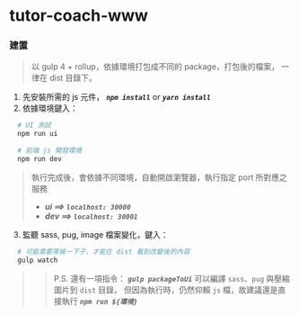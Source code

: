 # tutor-coach-www

### 建置
> 以 gulp 4 + rollup，依據環境打包成不同的 package，打包後的檔案，
一律在 dist 目錄下。

1. 先安裝所需的 js 元件， ***`npm install`*** or ***`yarn install`***
2. 依據環境鍵入：

```bash
  # UI 測試
  npm run ui
  
  # 前端 js 開發環境
  npm run dev
```
> 執行完成後，會依據不同環境，自動開啟瀏覽器，執行指定 port 所對應之服務
> - ***ui ==> `localhost: 30000`***
> - ***dev ==> `localhost: 30001`***

3. 監聽 sass, pug, image 檔案變化，鍵入：

```bash
  # 可能需要等候一下子，才能在 dist 看到改變後的內容
  gulp watch
```

>> P.S. 還有一項指令： ***`gulp packageToUi`*** 
可以編譯 `sass`、`pug` 與壓縮圖片到 `dist` 目錄，
但因為執行時，仍然仰賴 `js` 檔，故建議還是直接執行 ***`npm run ${環境}`***